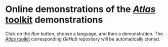 # Online demonstrations of the [*Atlas* toolkit](http://atlastk.org/) demonstrations

Click on the *Run* button, choose a language, and then a demonstration. The [*Atlas* toolkit](http://atlastk.org/) corresponding *GitHub* repository will be automatically cloned.

<!--
Pour le développeur :
    Ne pas modifier directmement tle dépôt Replit, mais le dépôt GitHub corresponsant : <https://github.com/epeios-q37/atlastk-replit> !!!
-->
